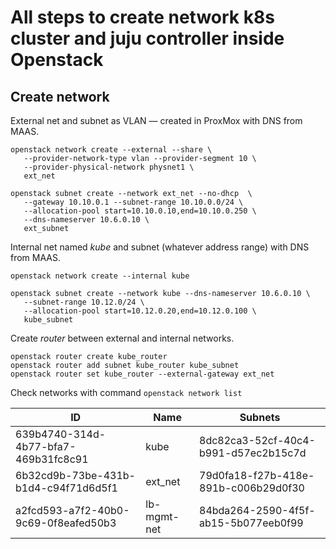 # All steps to create network k8s cluster and juju controller inside Openstack 
## Create network
External net and subnet as VLAN &mdash; created in ProxMox with DNS from MAAS.
```
openstack network create --external --share \
   --provider-network-type vlan --provider-segment 10 \
   --provider-physical-network physnet1 \
   ext_net

openstack subnet create --network ext_net --no-dhcp  \
   --gateway 10.10.0.1 --subnet-range 10.10.0.0/24 \
   --allocation-pool start=10.10.0.10,end=10.10.0.250 \
   --dns-nameserver 10.6.0.10 \
   ext_subnet
```
Internal net named *kube* and subnet (whatever address range) with DNS from MAAS.
```
openstack network create --internal kube

openstack subnet create --network kube --dns-nameserver 10.6.0.10 \
   --subnet-range 10.12.0/24 \
   --allocation-pool start=10.12.0.20,end=10.12.0.100 \
   kube_subnet
```
Create *router* between external and internal networks.
```
openstack router create kube_router
openstack router add subnet kube_router kube_subnet
openstack router set kube_router --external-gateway ext_net
```
Check networks with command ```openstack network list```

| ID                                   | Name        | Subnets                              |
| ------------------------------------ | ----------- | ------------------------------------ |
| 639b4740-314d-4b77-bfa7-469b31fc8c91 | kube        | 8dc82ca3-52cf-40c4-b991-d57ec2b15c7d |
| 6b32cd9b-73be-431b-b1d4-c94f71d6d5f1 | ext_net     | 79d0fa18-f27b-418e-891b-c006b29d0f30 |
| a2fcd593-a7f2-40b0-9c69-0f8eafed50b3 | lb-mgmt-net | 84bda264-2590-4f5f-ab15-5b077eeb0f99 |




